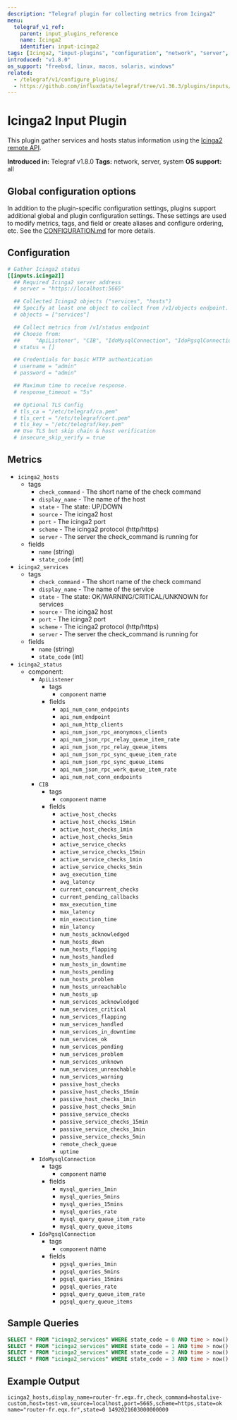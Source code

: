 ```yaml
---
description: "Telegraf plugin for collecting metrics from Icinga2"
menu:
  telegraf_v1_ref:
    parent: input_plugins_reference
    name: Icinga2
    identifier: input-icinga2
tags: [Icinga2, "input-plugins", "configuration", "network", "server", "system"]
introduced: "v1.8.0"
os_support: "freebsd, linux, macos, solaris, windows"
related:
  - /telegraf/v1/configure_plugins/
  - https://github.com/influxdata/telegraf/tree/v1.36.3/plugins/inputs/icinga2/README.md, Icinga2 Plugin Source
---
```


# Icinga2 Input Plugin

This plugin gather services and hosts status information using the
[Icinga2 remote API](https://docs.icinga.com/icinga2/latest/doc/module/icinga2/chapter/icinga2-api).

**Introduced in:** Telegraf v1.8.0
**Tags:** network, server, system
**OS support:** all

[remote_api]: https://docs.icinga.com/icinga2/latest/doc/module/icinga2/chapter/icinga2-api

## Global configuration options <!-- @/docs/includes/plugin_config.md -->

In addition to the plugin-specific configuration settings, plugins support
additional global and plugin configuration settings. These settings are used to
modify metrics, tags, and field or create aliases and configure ordering, etc.
See the [CONFIGURATION.md](/telegraf/v1/configuration/#plugins) for more details.

[CONFIGURATION.md]: ../../../docs/CONFIGURATION.md#plugins

## Configuration

```toml @sample.conf
# Gather Icinga2 status
[[inputs.icinga2]]
  ## Required Icinga2 server address
  # server = "https://localhost:5665"

  ## Collected Icinga2 objects ("services", "hosts")
  ## Specify at least one object to collect from /v1/objects endpoint.
  # objects = ["services"]

  ## Collect metrics from /v1/status endpoint
  ## Choose from:
  ##     "ApiListener", "CIB", "IdoMysqlConnection", "IdoPgsqlConnection"
  # status = []

  ## Credentials for basic HTTP authentication
  # username = "admin"
  # password = "admin"

  ## Maximum time to receive response.
  # response_timeout = "5s"

  ## Optional TLS Config
  # tls_ca = "/etc/telegraf/ca.pem"
  # tls_cert = "/etc/telegraf/cert.pem"
  # tls_key = "/etc/telegraf/key.pem"
  ## Use TLS but skip chain & host verification
  # insecure_skip_verify = true
```

## Metrics

- `icinga2_hosts`
  - tags
    - `check_command` - The short name of the check command
    - `display_name` - The name of the host
    - `state` - The state: UP/DOWN
    - `source` - The icinga2 host
    - `port` - The icinga2 port
    - `scheme` - The icinga2 protocol (http/https)
    - `server` - The server the check_command is running for
  - fields
    - `name` (string)
    - `state_code` (int)
- `icinga2_services`
  - tags
    - `check_command` - The short name of the check command
    - `display_name` - The name of the service
    - `state` - The state: OK/WARNING/CRITICAL/UNKNOWN for services
    - `source` - The icinga2 host
    - `port` - The icinga2 port
    - `scheme` - The icinga2 protocol (http/https)
    - `server` - The server the check_command is running for
  - fields
    - `name` (string)
    - `state_code` (int)
- `icinga2_status`
  - component:
    - `ApiListener`
      - tags
        - `component` name
      - fields
        - `api_num_conn_endpoints`
        - `api_num_endpoint`
        - `api_num_http_clients`
        - `api_num_json_rpc_anonymous_clients`
        - `api_num_json_rpc_relay_queue_item_rate`
        - `api_num_json_rpc_relay_queue_items`
        - `api_num_json_rpc_sync_queue_item_rate`
        - `api_num_json_rpc_sync_queue_items`
        - `api_num_json_rpc_work_queue_item_rate`
        - `api_num_not_conn_endpoints`
    - `CIB`
      - tags
        - `component` name
      - fields
        - `active_host_checks`
        - `active_host_checks_15min`
        - `active_host_checks_1min`
        - `active_host_checks_5min`
        - `active_service_checks`
        - `active_service_checks_15min`
        - `active_service_checks_1min`
        - `active_service_checks_5min`
        - `avg_execution_time`
        - `avg_latency`
        - `current_concurrent_checks`
        - `current_pending_callbacks`
        - `max_execution_time`
        - `max_latency`
        - `min_execution_time`
        - `min_latency`
        - `num_hosts_acknowledged`
        - `num_hosts_down`
        - `num_hosts_flapping`
        - `num_hosts_handled`
        - `num_hosts_in_downtime`
        - `num_hosts_pending`
        - `num_hosts_problem`
        - `num_hosts_unreachable`
        - `num_hosts_up`
        - `num_services_acknowledged`
        - `num_services_critical`
        - `num_services_flapping`
        - `num_services_handled`
        - `num_services_in_downtime`
        - `num_services_ok`
        - `num_services_pending`
        - `num_services_problem`
        - `num_services_unknown`
        - `num_services_unreachable`
        - `num_services_warning`
        - `passive_host_checks`
        - `passive_host_checks_15min`
        - `passive_host_checks_1min`
        - `passive_host_checks_5min`
        - `passive_service_checks`
        - `passive_service_checks_15min`
        - `passive_service_checks_1min`
        - `passive_service_checks_5min`
        - `remote_check_queue`
        - `uptime`
    - `IdoMysqlConnection`
      - tags
        - `component` name
      - fields
        - `mysql_queries_1min`
        - `mysql_queries_5mins`
        - `mysql_queries_15mins`
        - `mysql_queries_rate`
        - `mysql_query_queue_item_rate`
        - `mysql_query_queue_items`
    - `IdoPgsqlConnection`
      - tags
        - `component` name
      - fields
        - `pgsql_queries_1min`
        - `pgsql_queries_5mins`
        - `pgsql_queries_15mins`
        - `pgsql_queries_rate`
        - `pgsql_query_queue_item_rate`
        - `pgsql_query_queue_items`

## Sample Queries

```sql
SELECT * FROM "icinga2_services" WHERE state_code = 0 AND time > now() - 24h // Service with OK status
SELECT * FROM "icinga2_services" WHERE state_code = 1 AND time > now() - 24h // Service with WARNING status
SELECT * FROM "icinga2_services" WHERE state_code = 2 AND time > now() - 24h // Service with CRITICAL status
SELECT * FROM "icinga2_services" WHERE state_code = 3 AND time > now() - 24h // Service with UNKNOWN status
```

## Example Output

```text
icinga2_hosts,display_name=router-fr.eqx.fr,check_command=hostalive-custom,host=test-vm,source=localhost,port=5665,scheme=https,state=ok name="router-fr.eqx.fr",state=0 1492021603000000000
```

